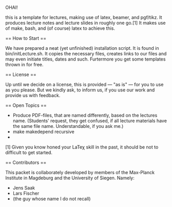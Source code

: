 OHAI!

this is a template for lectures, making use of latex, beamer, and
pgf/tikz. It produces lecture notes and lecture slides in roughly one
go.[1] It makes use of make, bash, and (of course) latex to achieve
this.

== How to Start ==

We have prepared a neat (yet unfinished) installation script. It is
found in bin/initLecture.sh. It copies the necessary files, creates
links to our files and may even initiate titles, dates and such.
Furtermore you get some templates thrown in for free.


== License == 

Up until we decide on a license, this is provided — "as is" — for you to
use as you please. But we kindly ask, to inform us, if you use our work
and provide us with feedback.

== Open Topics ==

* Produce PDF-files, that are named differently, based on the lectures
  name. (Students' request, they get confused, if all lecture materials
  have the same file name. Understandable, if you ask me.)
* make makedepend recursive
* 

[1] Given you know honed your LaTeχ skill in the past, it should be not
to difficult to get started.


== Contributors ==

This packet is collaborately developed by members of the Max-Planck
Institute in Magdeburg and the University of Siegen. Namely:

* Jens Saak
* Lars Fischer
* (the guy whose name I do not recall)

